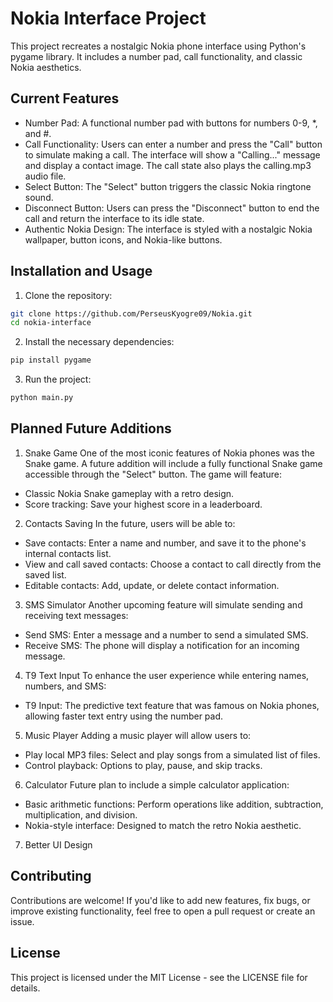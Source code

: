 # Nokia Interface Project
This project recreates a nostalgic Nokia phone interface using Python's pygame library. It includes a number pad, call functionality, and classic Nokia aesthetics.

## Current Features
- Number Pad: A functional number pad with buttons for numbers 0-9, *, and #.
- Call Functionality: Users can enter a number and press the "Call" button to simulate making a call. The interface will show a "Calling..." message and display a contact image. The call state also plays the calling.mp3 audio file.
- Select Button: The "Select" button triggers the classic Nokia ringtone sound.
- Disconnect Button: Users can press the "Disconnect" button to end the call and return the interface to its idle state.
- Authentic Nokia Design: The interface is styled with a nostalgic Nokia wallpaper, button icons, and Nokia-like buttons.

## Installation and Usage
1. Clone the repository:
```bash
git clone https://github.com/PerseusKyogre09/Nokia.git
cd nokia-interface
```
2. Install the necessary dependencies:
```bash
pip install pygame
```
3. Run the project:
```bash
python main.py
```

## Planned Future Additions
1. Snake Game
One of the most iconic features of Nokia phones was the Snake game. A future addition will include a fully functional Snake game accessible through the "Select" button. The game will feature:
- Classic Nokia Snake gameplay with a retro design.
- Score tracking: Save your highest score in a leaderboard.
2. Contacts Saving
In the future, users will be able to:
- Save contacts: Enter a name and number, and save it to the phone's internal contacts list.
- View and call saved contacts: Choose a contact to call directly from the saved list.
- Editable contacts: Add, update, or delete contact information.
3. SMS Simulator
Another upcoming feature will simulate sending and receiving text messages:
- Send SMS: Enter a message and a number to send a simulated SMS.
- Receive SMS: The phone will display a notification for an incoming message.
4. T9 Text Input
To enhance the user experience while entering names, numbers, and SMS:
- T9 Input: The predictive text feature that was famous on Nokia phones, allowing faster text entry using the number pad.
5. Music Player
Adding a music player will allow users to:
- Play local MP3 files: Select and play songs from a simulated list of files.
- Control playback: Options to play, pause, and skip tracks.
6. Calculator
Future plan to include a simple calculator application:
- Basic arithmetic functions: Perform operations like addition, subtraction, multiplication, and division.
- Nokia-style interface: Designed to match the retro Nokia aesthetic.
7. Better UI Design

## Contributing
Contributions are welcome! If you'd like to add new features, fix bugs, or improve existing functionality, feel free to open a pull request or create an issue.

## License
This project is licensed under the MIT License - see the LICENSE file for details.
